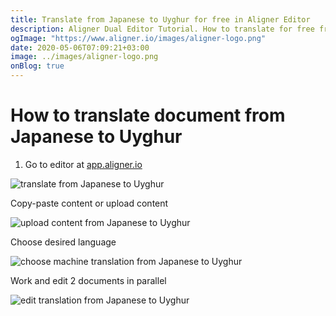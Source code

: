 ```yaml
---
title: Translate from Japanese to Uyghur for free in Aligner Editor
description: Aligner Dual Editor Tutorial. How to translate for free from Japanese to Uyghur. Aligner is multilingual document management platform. 
ogImage: "https://www.aligner.io/images/aligner-logo.png"
date: 2020-05-06T07:09:21+03:00
image: ../images/aligner-logo.png
onBlog: true
---
```


# How to translate document from Japanese to Uyghur

1. Go to editor at [app.aligner.io](https://app.aligner.io "Aligner App web page")

![translate from Japanese to Uyghur](../aligner-blank-editor.png "translate from Japanese to Uyghur")

Copy-paste content or upload content

![upload content from Japanese to Uyghur](../aligner-uploaded-document.png "upload content from Japanese to Uyghur")

Choose desired language

![choose machine translation from Japanese to Uyghur](../aligner-language-dropdown.png "choose machine translation from Japanese to Uyghur")

Work and edit 2 documents in parallel

![edit translation from Japanese to Uyghur](../aligner-double-sitded-editor.png "edit translation from Japanese to Uyghur")

